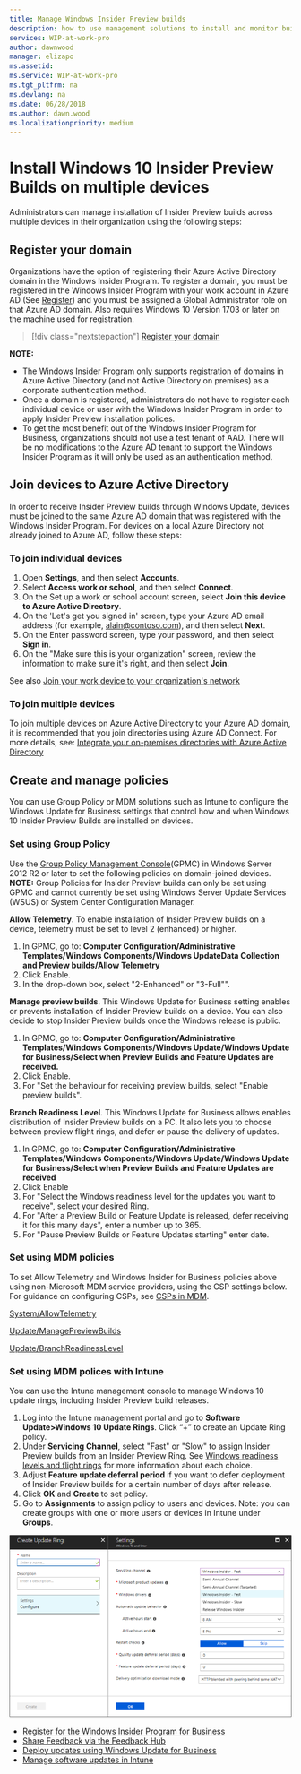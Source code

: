 ```yaml
---
title: Manage Windows Insider Preview builds
description: how to use management solutions to install and monitor builds in your organization
services: WIP-at-work-pro
author: dawnwood
manager: elizapo
ms.assetid: 
ms.service: WIP-at-work-pro
ms.tgt_pltfrm: na
ms.devlang: na
ms.date: 06/28/2018
ms.author: dawn.wood
ms.localizationpriority: medium
---
```


# Install Windows 10 Insider Preview Builds on multiple devices
Administrators can manage installation of Insider Preview builds across multiple devices in their organization using the following steps: 

## Register your domain 
Organizations have the option of registering their Azure Active Directory domain in the Windows Insider Program. To register a domain, you must be registered in the Windows Insider Program with your work account in Azure AD (See [Register](wip-4-biz-register.md)) and you must be assigned a Global Administrator role on that Azure AD domain. Also requires Windows 10 Version 1703 or later on the machine used for registration. 

> [!div class="nextstepaction"]
> [Register your domain](https://insider.windows.com/en-us/for-business-organization-admin/)

__NOTE:__ 
* The Windows Insider Program only supports registration of domains in Azure Active Directory (and not Active Directory on premises) as a corporate authentication method.
* Once a domain is registered, administrators do not have to register each individual device or user with the Windows Insider Program in order to apply Insider Preview installation polices. 
* To get the most benefit out of the Windows Insider Program for Business, organizations should not use a test tenant of AAD. There will be no modifications to the Azure AD tenant to support the Windows Insider Program as it will only be used as an authentication method.

## Join devices to Azure Active Directory
In order to receive Insider Preview builds through Windows Update, devices must be joined to the same Azure AD domain that was registered with the Windows Insider Program. For devices on a local Azure Directory not already joined to Azure AD, follow these steps: 
### To join individual devices 
1. Open __Settings__, and then select __Accounts__.
2. Select __Access work or school__, and then select __Connect__.
3. On the Set up a work or school account screen, select __Join this device to Azure Active Directory__.
4. On the 'Let's get you signed in' screen, type your Azure AD email address (for example, alain@contoso.com), and then select __Next__.
5. On the Enter password screen, type your password, and then select __Sign in__.
6. On the "Make sure this is your organization" screen, review the information to make sure it's right, and then select __Join__.
 
See also [Join your work device to your organization's network](https://docs.microsoft.com/en-us/azure/active-directory/user-help/user-help-join-device-on-network)

### To join multiple devices 
To join multiple devices on Azure Active Directory to your Azure AD domain, it is recommended that you join directories using Azure AD Connect. For more details, see: [Integrate your on-premises directories with Azure Active Directory](https://docs.microsoft.com/en-us/azure/active-directory/connect/active-directory-aadconnect)

## Create and manage policies 
You can use Group Policy or MDM solutions such as Intune to configure the Windows Update for Business settings that control how and when Windows 10 Insider Preview Builds are installed on devices. 

### Set using Group Policy
Use the [Group Policy Management Console](https://docs.microsoft.com/en-us/previous-versions/windows/it-pro/windows-server-2008-R2-and-2008/cc753298)(GPMC) in Windows Server 2012 R2 or later to set the following policies on domain-joined devices. 
__NOTE:__ Group Policies for Insider Preview builds can only be set using GPMC and cannot currently be set using Windows Server Update Services (WSUS) or System Center Configuration Manager.

__Allow Telemetry__. To enable installation of Insider Preview builds on a device, telemetry must be set to level 2 (enhanced) or higher. 
1. In GPMC, go to: __Computer Configuration/Administrative Templates/Windows Components/Windows UpdateData Collection and Preview builds/Allow Telemetry__
2. Click Enable. 
3. In the drop-down box, select "2-Enhanced" or "3-Full"". 

__Manage preview builds__. This Windows Update for Business setting enables or prevents installation of Insider Preview builds on a device. You can also decide to stop Insider Preview builds once the Windows release is public. 
1. In GPMC, go to: __Computer Configuration/Administrative Templates/Windows Components/Windows Update/Windows Update for Business/Select when Preview Builds and Feature Updates are received.__
2. Click Enable.   
3. For "Set the behaviour for receiving preview builds, select "Enable preview builds".  

__Branch Readiness Level__. This Windows Update for Business allows enables distribution of Insider Preview builds on a PC. It also lets you to choose between preview flight rings, and defer or pause the delivery of updates. 
1. In GPMC, go to: __Computer Configuration/Administrative Templates/Windows Components/Windows Update/Windows Update for Business/Select when Preview Builds and Feature Updates are received__
2. Click Enable 
3. For "Select the Windows readiness level for the updates you want to receive", select your desired Ring. 
4. For "After a Preview Build or Feature Update is released, defer receiving it for this many days", enter a number up to 365. 
5. For "Pause Preview Builds or Feature Updates starting" enter date. 

### Set using MDM policies 
To set Allow Telemetry and Windows Insider for Business policies above using non-Microsoft MDM service providers, using the CSP settings below. For guidance on configuring CSPs, see [CSPs in MDM](https://docs.microsoft.com/en-us/windows/configuration/provisioning-packages/how-it-pros-can-use-configuration-service-providers#csps-in-mdm). 

[System/AllowTelemetry](https://docs.microsoft.com/en-us/windows/client-management/mdm/policy-csp-system#system-allowtelemetry)

[Update/ManagePreviewBuilds](https://docs.microsoft.com/en-us/windows/client-management/mdm/policy-csp-update#update-managepreviewbuilds) 

[Update/BranchReadinessLevel](https://docs.microsoft.com/en-us/windows/client-management/mdm/policy-csp-update#update-branchreadinesslevel)

### Set using MDM polices with Intune 
You can use the Intune management console to manage Windows 10 update rings, including Insider Preview build releases. 
1.	Log into the Intune management portal and go to __Software Update>Windows 10 Update Rings__. Click “+” to create an Update Ring policy.
2.	Under __Servicing Channel__, select "Fast" or "Slow" to assign Insider Preview builds from an Insider Preview Ring. See [Windows readiness levels and flight rings](wip-4-biz-flight-levels-and-rings.md) for more information about each choice. 
3.	Adjust __Feature update deferral period__ if you want to defer deployment of Insider Preview builds for a certain number of days after release. 
4.	Click __OK__ and __Create__ to set policy.
5.	Go to __Assignments__ to assign policy to users and devices. Note: you can create groups with one or more users or devices in Intune under __Groups__. 

![ADD subscription](images/wip-4-biz_manage_intune.png "ADD")

* [Register for the Windows Insider Program for Business](wip-4-biz-register.md)
* [Share Feedback via the Feedback Hub](wip-4-biz-feedback-hub.md)
* [Deploy updates using Windows Update for Business](https://docs.microsoft.com/en-us/windows/deployment/update/waas-manage-updates-wufb) 
* [Manage software updates in Intune](https://docs.microsoft.com/en-us/intune/windows-update-for-business-configure)
